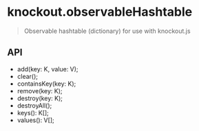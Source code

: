 # knockout.observableHashtable

> Observable hashtable (dictionary) for use with knockout.js

## API


* add(key: K, value: V);
* clear();
* containsKey(key: K);
* remove(key: K);
* destroy(key: K);
* destroyAll();
* keys(): K[];
* values(): V[];